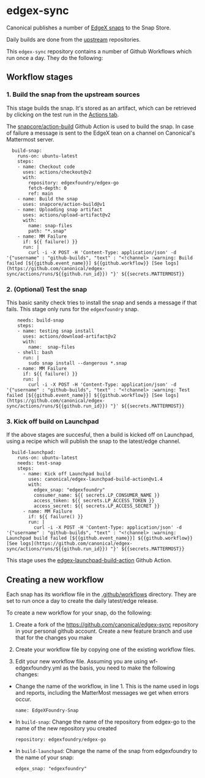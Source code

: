 # edgex-sync

Canonical publishes a number of [EdgeX snaps](https://snapcraft.io/search?q=edgex) to the Snap Store. 

Daily builds are done from the [upstream](https://www.github.com/edgexfoundry) repositories.

This `edgex-sync` repository contains a number of Github Workflows which run once a day. They do the following:

## Workflow stages

### 1. Build the snap from the upstream sources

This stage builds the snap. It's stored as an artifact, which can be retrieved by clicking on the test run in the [Actions tab](https://github.com/canonical/edgex-sync/actions). 

The [snapcore/action-build](https://github.com/snapcore/action-build) Github Action is used to build the snap.
In case of failure a message is sent to the EdgeX tean on a channel on Canonical's Mattermost server. 

```
  build-snap:
    runs-on: ubuntu-latest
    steps:
    - name: Checkout code
      uses: actions/checkout@v2
      with:
        repository: edgexfoundry/edgex-go
        fetch-depth: 0
        ref: main
    - name: Build the snap
      uses: snapcore/action-build@v1
    - name: Uploading snap artifact
      uses: actions/upload-artifact@v2
      with:
        name: snap-files
        path: "*.snap"   
    - name: MM Failure
      if: ${{ failure() }}
      run: |
        curl -i -X POST -H 'Content-Type: application/json' -d '{"username" : "github-builds", "text" : "<!channel> :warning: Build failed [${{github.event_name}}] ${{github.workflow}} [See logs](https://github.com/canonical/edgex-sync/actions/runs/${{github.run_id}}) "}' ${{secrets.MATTERMOST}}
  ```




### 2. (Optional) Test the snap

This basic sanity check tries to install the snap and sends a message if that fails. This stage only runs for the `edgexfoundry` snap.

```
    needs: build-snap
    steps:
    - name: testing snap install
      uses: actions/download-artifact@v2
      with:
        name:  snap-files
    - shell: bash 
      run: |
        sudo snap install --dangerous *.snap
    - name: MM Failure
      if: ${{ failure() }}
      run: |
        curl -i -X POST -H 'Content-Type: application/json' -d '{"username" : "github-builds", "text" : "<!channel> :warning: Test failed [${{github.event_name}}] ${{github.workflow}} [See logs](https://github.com/canonical/edgex-sync/actions/runs/${{github.run_id}}) "}' ${{secrets.MATTERMOST}}
```



### 3. Kick off build on Launchpad

If the above stages are succesful, then a build is kicked off on Launchpad, using a recipe which will publish the snap to the latest/edge channel.

```
  build-launchpad:
    runs-on: ubuntu-latest
    needs: test-snap
    steps:
      - name: Kick off Launchpad build
        uses: canonical/edgex-launchpad-build-action@v1.4
        with:
          edgex_snap: "edgexfoundry"
          consumer_name: ${{ secrets.LP_CONSUMER_NAME }}
          access_token: ${{ secrets.LP_ACCESS_TOKEN }}
          access_secret: ${{ secrets.LP_ACCESS_SECRET }}
      - name: MM Failure
        if: ${{ failure() }}
        run: |
          curl -i -X POST -H 'Content-Type: application/json' -d '{"username" : "github-builds", "text" : "<!channel> :warning: Launchpad build failed [${{github.event_name}}] ${{github.workflow}} [See logs](https://github.com/canonical/edgex-sync/actions/runs/${{github.run_id}}) "}' ${{secrets.MATTERMOST}}
```

This stage uses the [edgex-launchpad-build-action](https://github.com/canonical/edgex-launchpad-build-action) Github Action.

## Creating a new workflow


Each snap has its workflow file in the [.github/workflows](https://github.com/canonical/edgex-sync/tree/main/.github/workflows) directory.  They are set to run once a day to create the daily latest/edge release.

To create a new workflow for your snap, do the following:

1. Create a fork of the https://github.com/canonical/edgex-sync repository in your personal github account. Create a new feature branch and use that for the changes you make

2. Create your workflow file by copying one of the existing workflow files.

3. Edit your new workflow file. Assuming you are using wf-edgexfoundry.yml as the basis, you need to make the following changes:

- Change the name of the workflow, in line 1. This is the name used in logs and reports, including the MatterMost messages we get when errors occur.

    ``` 
    name: EdgeXFoundry-Snap
    ```

- In `build-snap`: Change the name of the repository from edgex-go to the name of the new repository you created
      
    ```
    repository: edgexfoundry/edgex-go
    ```

- In `build-launchpad`: Change the name of the snap from edgexfoundry to the name of your snap:
		
    ```
    edgex_snap: "edgexfoundry"
    ```
